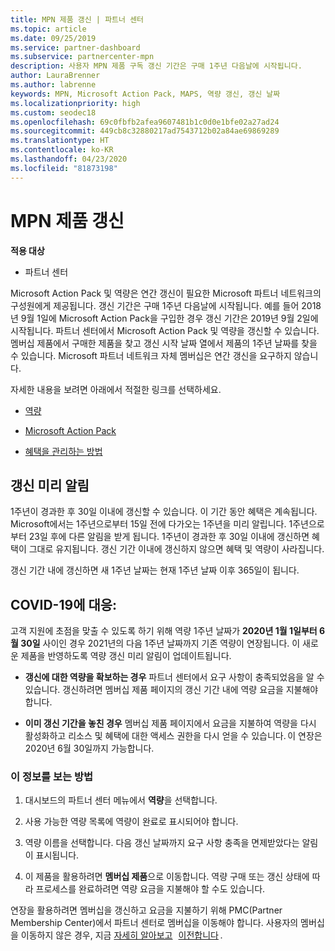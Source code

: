 ```yaml
---
title: MPN 제품 갱신 | 파트너 센터
ms.topic: article
ms.date: 09/25/2019
ms.service: partner-dashboard
ms.subservice: partnercenter-mpn
description: 사용자 MPN 제품 구독 갱신 기간은 구매 1주년 다음날에 시작됩니다.
author: LauraBrenner
ms.author: labrenne
keywords: MPN, Microsoft Action Pack, MAPS, 역량 갱신, 갱신 날짜
ms.localizationpriority: high
ms.custom: seodec18
ms.openlocfilehash: 69c0fbfb2afea9607481b1c0d0e1bfe02a27ad24
ms.sourcegitcommit: 449cb8c32880217ad7543712b02a84ae69869289
ms.translationtype: HT
ms.contentlocale: ko-KR
ms.lasthandoff: 04/23/2020
ms.locfileid: "81873198"
---
```

# <a name="renew-your-mpn-offers"></a>MPN 제품 갱신

**적용 대상**

- 파트너 센터

Microsoft Action Pack 및 역량은 연간 갱신이 필요한 Microsoft 파트너 네트워크의 구성원에게 제공됩니다. 갱신 기간은 구매 1주년 다음날에 시작됩니다. 예를 들어 2018년 9월 1일에 Microsoft Action Pack을 구입한 경우 갱신 기간은 2019년 9월 2일에 시작됩니다. 파트너 센터에서 Microsoft Action Pack 및 역량을 갱신할 수 있습니다. 멤버십 제품에서 구매한 제품을 찾고 갱신 시작 날짜 열에서 제품의 1주년 날짜를 찾을 수 있습니다. Microsoft 파트너 네트워크 자체 멤버십은 연간 갱신을 요구하지 않습니다. 

자세한 내용을 보려면 아래에서 적절한 링크를 선택하세요. 

-    [역량](learn-about-competencies.md)
    
-    [Microsoft Action Pack](mpn-get-action-pack.md)

-    [혜택을 관리하는 방법](manage-your-partner-network-benefits.md)

## <a name="renewal-reminders"></a>갱신 미리 알림 

1주년이 경과한 후 30일 이내에 갱신할 수 있습니다. 이 기간 동안 혜택은 계속됩니다. Microsoft에서는 1주년으로부터 15일 전에 다가오는 1주년을 미리 알립니다. 1주년으로부터 23일 후에 다른 알림을 받게 됩니다. 1주년이 경과한 후 30일 이내에 갱신하면 혜택이 그대로 유지됩니다. 갱신 기간 이내에 갱신하지 않으면 혜택 및 역량이 사라집니다. 

갱신 기간 내에 갱신하면 새 1주년 날짜는 현재 1주년 날짜 이후 365일이 됩니다. 

## <a name="responding-to-covid-19"></a>COVID-19에 대응: 

고객 지원에 초점을 맞출 수 있도록 하기 위해 역량 1주년 날짜가 **2020년 1월 1일부터 6월 30일** 사이인 경우 2021년의 다음 1주년 날짜까지 기존 역량이 연장됩니다. 이 새로운 제품을 반영하도록 역량 갱신 미리 알림이 업데이트됩니다. 

-    **갱신에 대한 역량을 확보하는 경우** 파트너 센터에서 요구 사항이 충족되었음을 알 수 있습니다. 갱신하려면 멤버십 제품 페이지의 갱신 기간 내에 역량 요금을 지불해야 합니다. 

-    **이미 갱신 기간을 놓친 경우** 멤버십 제품 페이지에서 요금을 지불하여 역량을 다시 활성화하고 리소스 및 혜택에 대한 액세스 권한을 다시 얻을 수 있습니다. 이 연장은 2020년 6월 30일까지 가능합니다.   

### <a name="how-to-view-this-information"></a>이 정보를 보는 방법

1.    대시보드의 파트너 센터 메뉴에서 **역량**을 선택합니다.  

2.    사용 가능한 역량 목록에 역량이 완료로 표시되어야 합니다.  

3.    역량 이름을 선택합니다. 다음 갱신 날짜까지 요구 사항 충족을 면제받았다는 알림이 표시됩니다.   

4.    이 제품을 활용하려면 **멤버십 제품**으로 이동합니다. 역량 구매 또는 갱신 상태에 따라 프로세스를 완료하려면 역량 요금을 지불해야 할 수도 있습니다. 

연장을 활용하려면 멤버십을 갱신하고 요금을 지불하기 위해 PMC(Partner Membership Center)에서 파트너 센터로 멤버십을 이동해야 합니다. 사용자의 멤버십을 이동하지 않은 경우, 지금 [자세히 알아보고](prepare-pmc-pc-migration.md)   [이전합니다](https://partners.microsoft.com/partnerprogram/Welcome.aspx) .  
